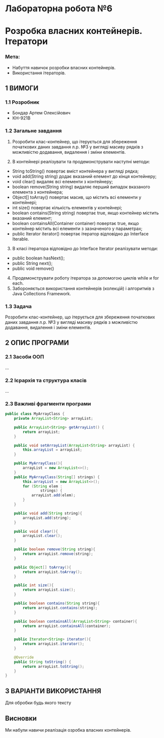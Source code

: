 # Лабораторна робота №6
# Розробка власних контейнерів. Ітератори

### Мета:
- Набуття навичок розробки власних контейнерів.
- Використання ітераторів.

## 1 ВИМОГИ
### 1.1 Розробник
- Бондар Артем Олексiйович
- КН-921В

### 1.2 Загальне завдання
1. Розробити клас-контейнер, що ітерується для збереження початкових даних завдання л.р. №3 у вигляді масиву рядків з можливістю додавання, видалення і зміни елементів.

2. В контейнері реалізувати та продемонструвати наступні методи:
- String toString() повертає вміст контейнера у вигляді рядка;
- void add(String string) додає вказаний елемент до кінця контейнеру;
- void clear() видаляє всі елементи з контейнеру;
- boolean remove(String string) видаляє перший випадок вказаного елемента з контейнера;
- Object[] toArray() повертає масив, що містить всі елементи у контейнері;
- int size() повертає кількість елементів у контейнері;
- boolean contains(String string) повертає true, якщо контейнер містить вказаний елемент;
- boolean containsAll(Container container) повертає true, якщо контейнер містить всі елементи з зазначеного у параметрах;
- public Iterator<String> iterator() повертає ітератор відповідно до Interface Iterable.
3. В класі ітератора відповідно до Interface Iterator реалізувати методи:
- public boolean hasNext();
- public String next();
- public void remove()
4. Продемонструвати роботу ітератора за допомогою циклів while и for each.
5. Забороняється використання контейнерів (колекцій) і алгоритмів з Java Collections Framework.

### 1.3 Задача
Розробити клас-контейнер, що ітерується для збереження початкових даних завдання л.р. №3 у вигляді масиву рядків з можливістю додавання, видалення і зміни елементів.

## 2 ОПИС ПРОГРАМИ

### 2.1 Засоби ООП
...

### 2.2 Ієрархія та структура класів
...

### 2.3 Важливі фрагменти програми
```java
public class MyArrayClass {
    private ArrayList<String> arrayList;

    public ArrayList<String> getArrayList() {
        return arrayList;
    }

    public void setArrayList(ArrayList<String> arrayList) {
        this.arrayList = arrayList;
    }

    public MyArrayClass(){
        arrayList = new ArrayList<>();
    }
    public MyArrayClass(String[] strings) {
        this.arrayList = new ArrayList<>();
        for (String elem :
                strings) {
            arrayList.add(elem);
        }
    }

    public void add(String string){
        arrayList.add(string);
    }

    public void clear(){
        arrayList.clear();
    }

    public boolean remove(String string){
        return arrayList.remove(string);
    }

    public Object[] toArray(){
        return arrayList.toArray();
    }

    public int size(){
        return arrayList.size();
    }

    public boolean contains(String string){
        return arrayList.contains(string);
    }

    public boolean containsAll(ArrayList<String> container){
        return arrayList.containsAll(container);
    }

    public Iterator<String> iterator(){
        return arrayList.iterator();
    }

    @Override
    public String toString() {
        return arrayList.toString();
    }
}
```

## 3 ВАРІАНТИ ВИКОРИСТАННЯ
Для обробки будь якого тексту

## Висновки
Ми набули навичи реалізація озробка власних контейнерів.

